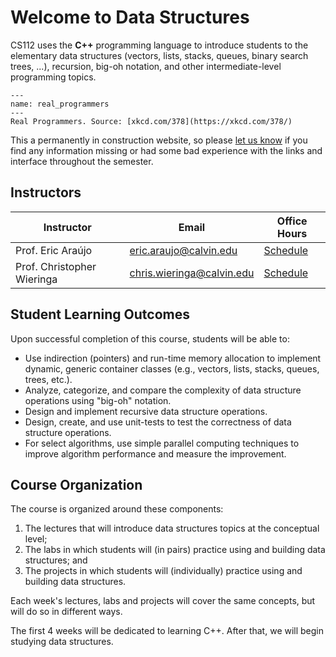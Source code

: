 # Welcome to Data Structures

CS112 uses the **C++** programming language to introduce students to the elementary data structures (vectors, lists, stacks, queues, binary search trees, ...), recursion, big-oh notation, and other intermediate-level programming topics.

```{figure} figures/real_programmers.png
---
name: real_programmers
---
Real Programmers. Source: [xkcd.com/378](https://xkcd.com/378/)
```

This a permanently in construction website, so please [let us know](mailto:eric.araujo@calvin.edu) if you find any information missing or had some bad experience with the links and interface throughout the semester.

## Instructors

| Instructor | Email | Office Hours |
|------------|-------|-------------|
| Prof. Eric Araújo | eric.araujo@calvin.edu | [Schedule](https://outlook.office365.com/calendar/published/c0bd07a3f1d64aaf9a74c91921ce7536@calvin.edu/79189cd730424803bceba861959c7e752179000899390454025/calendar.html) |
| Prof. Christopher Wieringa | chris.wieringa@calvin.edu | [Schedule]() |

## Student Learning Outcomes

Upon successful completion of this course, students will be able to:

- Use indirection (pointers) and run-time memory allocation to implement dynamic, generic container classes (e.g., vectors, lists, stacks, queues, trees, etc.).
- Analyze, categorize, and compare the complexity of data structure operations using "big-oh" notation.
- Design and implement recursive data structure operations.
- Design, create, and use unit-tests to test the correctness of data structure operations.
- For select algorithms, use simple parallel computing techniques to improve algorithm performance and measure the improvement.

## Course Organization

The course is organized around these components:

1. The lectures that will introduce data structures topics at the conceptual level;
2. The labs in which students will (in pairs) practice using and building data structures; and
3. The projects in which students will (individually) practice using and building data structures.

Each week's lectures, labs and projects will cover the same concepts, but will do so in different ways.

The first 4 weeks will be dedicated to learning C++. After that, we will begin studying data structures.
